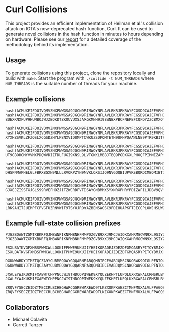 # Curl Collisions

This project provides an efficient implementation of Heilman et al.'s collision attack on IOTA's now-deprecated hash function, Curl. It can be used to generate novel collisions in the hash function in minutes to hours depending on hardware. Please see our [report](https://github.com/colavitam/curl-collisions/raw/master/paper.pdf) for a detailed coverage of the methodology behind its implementation.

## Usage
To generate collisions using this project, clone the repository locally and build with `make`. Start the program with `./collide -t NUM_THREADS` where `NUM_THREADS` is the suitable number of threads for your machine.

## Example collisions

```
hash(ACMUXEIFDOIVQMVZNXPNWGSA9JGCN9RIMWOYNFLAVLBKRJPKRAYFCGSD9CAJEFVPHIWRZEKQHUHCAKKSTXMDZMMVEVVCTQFRTMDR9QLPG9QUWBHBQBVOPDWDIOFUWBK9IREKOUVRHDODLLXCLMJWZZXENYXDUSVDGU)=
hash(ACMUXEIFDOIVQMVZNXPNWGSA9JGCN9RIMWOYNFLAVLBKRJPKRAYFCGSD9CAJEFVPHIWRZEKQHUHCAKKSTXMDZMMVEVVCTQFRTMDR9QLPG9QUWBHBQBVOPDWDIOGUWBK9IREKOUVRHDODLLXCLMJWZZXENYXDUSVDGU)=
BUEXRNXFUP9HUMBOJWJZBQKDTZKOUVUXSJAXGKMNH9I9EWNBXPBCFNEPBFCQFDYZZCBMXOTP9DOIMKEZ9

hash(ACMUXEIFDOIVQMVZNXPNWGSA9JGCN9RIMWOYNFLAVLBKRJPKRAYFCGSD9CAJEFVPHIWRZEKQHUHCAKKSTFYYHYMOGOVCTIYRVML9IKFSGCPSYBK9RDKNGBTVXIRIB9FBJOPLPUKRQMLVUOXDGKGDZ9FWWEXDXGJPYU)=
hash(ACMUXEIFDOIVQMVZNXPNWGSA9JGCN9RIMWOYNFLAVLBKRJPKRAYFCGSD9CAJEFVPHIWRZEKQHUHCAKKSTFYYHYMOGOVCTIYRVML9IKFSGCPSYBK9RDKNGBTVXISIB9FBJOPLPUKRQMLVUOXDGKGDZ9FWWEXDXGJPYU)=
XYXHZSVKLZFZQSLXCGSDZHYLPBNXVIDUMPTCWKUZSDPQMTETH9UFHPQAAWLNE9PTR9KBITPUU9ZOQXBTZ

hash(ACMUXEIFDOIVQMVZNXPNWGSA9JGCN9RIMWOYNFLAVLBKRJPKRAYFCGSD9CAJEFVPHIWRZEKQHUHCAKKSTLGGEAMPJQQDUZERLMKRXNXDS9OUDDKY9KKYNKTYU99IWWFXHPGLELTRRGOAIL9DMJH9Y9GOGEEMXSMDPR)=
hash(ACMUXEIFDOIVQMVZNXPNWGSA9JGCN9RIMWOYNFLAVLBKRJPKRAYFCGSD9CAJEFVPHIWRZEKQHUHCAKKSTLGGEAMPJQQDUZERLMKRXNXDS9OUDDKY9KKYNKTYU9AIWWFXHPGLELTRRGOAIL9DMJH9Y9GOGEEMXSMDPR)=
UT9GBOHGMYVVMXPDQWVDIZFDLFUGI9XNSL9LVTGKKLMBBJTBQ9PGDXGXLPHOQFPIMNIZAPHSIAVRDV9BX

hash(ACMUXEIFDOIVQMVZNXPNWGSA9JGCN9RIMWOYNFLAVLBKRJPKRAYFCGSD9CAJEFVPHIWRZEKQHUHCAKKSTISJNJGNFTPXNANSTMCRIKXMJXRNXAIBZUDONDBMXUXFBAJCMUPTGVV9QDRGIXCWJKIBDZFXYOYMUSDGPU)=
hash(ACMUXEIFDOIVQMVZNXPNWGSA9JGCN9RIMWOYNFLAVLBKRJPKRAYFCGSD9CAJEFVPHIWRZEKQHUHCAKKSTISJNJGNFTPXNANSTMCRIKXMJXRNXAIBZUDONDBMXUYFBAJCMUPTGVV9QDRGIXCWJKIBDZFXYOYMUSDGPU)=
DHSPNMAPHELGLFBRXBGXN9NLLLRVQRPZYN9NVKLOXSIJQ9NVGOQBIUPVRSBQRDCMBQMIBTIMIHKPWLHWU

hash(ACMUXEIFDOIVQMVZNXPNWGSA9JGCN9RIMWOYNFLAVLBKRJPKRAYFCGSD9CAJEFVPHIWRZEKQHUHCAKKSTFDVNYJTHVN9SQYZTVVICZCVACPQWDLYJCDEXLWDUUOCZ9MWLNEVETBQAGOARRXDIGIXYQEPGPEVIYMADU)=
hash(ACMUXEIFDOIVQMVZNXPNWGSA9JGCN9RIMWOYNFLAVLBKRJPKRAYFCGSD9CAJEFVPHIWRZEKQHUHCAKKSTFDVNYJTHVN9SQYZTVVICZCVACPQWDLYJCDEXLWDUUPCZ9MWLNEVETBQAGOARRXDIGIXYQEPGPEVIYMADU)=
GJXEJZISSTXJGLS99RVEFHOZJITZWCRDFVTDSAYGNBMMXSYXNRXPHRYPDIZWFILJDBV9QVHMIOAUSINNB

hash(ACMUXEIFDOIVQMVZNXPNWGSA9JGCN9RIMWOYNFLAVLBKRJPKRAYFCGSD9CAJEFVPHIWRZEKQHUHCAKKSTLSVNSGRLSUZNROAVKM9OZOGMCQSXBJY9KLNYVQYUUUUWAEYFNWCOKURQJFV9RXCKKLB9RXGXGNVOPAVGU)=
hash(ACMUXEIFDOIVQMVZNXPNWGSA9JGCN9RIMWOYNFLAVLBKRJPKRAYFCGSD9CAJEFVPHIWRZEKQHUHCAKKSTLSVNSGRLSUZNROAVKM9OZOGMCQSXBJY9KLNYVQYUUVUWAEYFNWCOKURQJFV9RXCKKLB9RXGXGNVOPAVGU)=
LRK9AHITJUEMPFCPVGFUZRNVWIF9TSYOJROYAZBENSWGSC9PDIHUAPKFTJECCPLOWJHSLW9SOTQQ9EKIP
```

## Example full-state collision prefixes

```
PJGZBOAWTZGMTXBKRFQJMBWNPIKNPMBNHFMMPDZGVB9XXJ9MCJAIQKXAHRMGCWN9XL9SIYZC9TUGFEBSK9GBNRYYAXXRWCPGTZR9XRIHXMYGRTEAHUSYGVKDSAUW9VTVJMMJXRLZRNZRPMEOFYAVBTHM9GZYEGOWQT
PJGZBOAWTZGMTXBKRFQJMBWNPIKNPMBNHFMMPDZGVB9XXJ9MCJAIQKXAHRMGCWN9XL9SIYZC9TUGFEBSK9GBNRYYAXXRECPGTZR9XRIHXMYGRTEAHUSYGVKDSAUW9VTVJMMJXRLZRNZRPMEOFYAVBTHM9GZYEGOWQT

ESXLBATKVGFXMBSFWMCWLLOOKIFPHWE9UKUJIYHEIKOPADEJZDEZDFGMQASRYPITOYBMJXHISGALBSVBWIEHUIZ9JPZVJAMRNCCHBBWNLOBWQLHCWUVDXS9RXGGWDCMBXNHCICDSAOQYOBQHEBQFJAWPWTAQNZMRLJ
ESXLBATKVGFXMBSFWMCWLLOOKIFPHWE9UKUJIYHEIKOPADEJZDEZDFGMQASRYPITOYBMJXHISGALBSVBWIEHUIH9JPZVJAMRNCCHBBWNLOBWQLHCWUVDXS9RXGGWDCMBXNHCICDSAOQYOBQHEBQFJAWPWTAQNZMRLJ

DGUNWWBDYJTMZTQCZA9YCUBMEQOAYGQQARNPARQQMBIECEVABJQMSCNKORWK9OIGLPFNTOUD9JJBVWCDBHCSRITVNWMHMTOTCJOPOPJGXWGGQBUKUPVD9OAQLNLMVYAMOXNZPZOIHW9HTWIGAAU9OKRISOPBSXLMKT
DGUNWWBDYJTMZTQCZA9YCUBMEQOAYGQQARNPARQQMBIECEVABJQMSCNKORWK9OIGLPFNTOUD9JJBVWCDBHCSRITVNWMHMTOTCJOPOPJGXWGGQBUKUPVD9OAQLNLMVYAMOXNZPZOLHW9HTWIGAAU9OKRISOPBSXLMKT

JXALEYWJKUKMIFXAEWTCHPPNCJWI9THDCOPIWEK9XYQUZEKHPTLUPQLUXRXWFALCRMSRLBMKQILBBFISIEASHUUYFN9TVFAOEJGNQUWPPCUAVNCBICQCXUQFUTSIYPAHRHRQIJQFJMRS9GJQGJKTSTETQJMLBZZGQO
JXALEYWJKUKMIFXAEWTCHPPNCJWI9THDCOPIWEK9XYQUZEKHPTLUPQLUXRXWFALCRMSRLBMKQILBBFISIEASHUUYFN9TVFAOEJGNQUWPPCUAVNCBICQCXUQFUTSIYPAHRHRQIJQFJMRS9GJQGJKTSTETQMMLBZZGQO

ZRQVFYSECZEIDZTMECCRLBCHBGHWRCGGREWAREWD9TLKZXOKPKAEZCTMNFMUXALVLFPAGQBSYDOAGNZJHGPFOQIAADNAQMAUOSXNH9RGUXUIJ9LR9NZAOB9XRJONKZZHWOZUMPZINXPQXTXHJMWIZUZEC9FJZYYCHA
ZRQVFYSECZEIDZTMECCRLBCHBGHWRCGGREWAREWD9TLKZXOKPKAEZCTMNFMUXALVLFPAGQBSYDOAGNZJHGPFOQIAADNAQMAUOSXNH9RGUXUIJ9LR9NZAOB9XRJONKZZHWOZUMPZINXPQXTXHJMWIZUHEC9FJZYYCHA
```

## Collaborators
- Michael Colavita
- Garrett Tanzer
